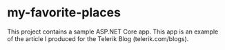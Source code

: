 # my-favorite-places
This project contains a sample ASP.NET Core app. This app is an example of the article I produced for the Telerik Blog (telerik.com/blogs).
